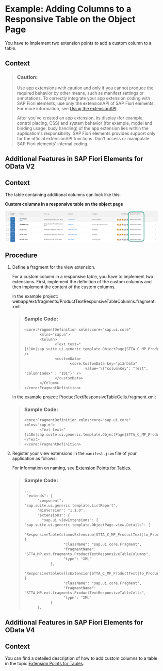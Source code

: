 <!-- loioc174923c270049c4b73d646cc688b8d9 -->

# Example: Adding Columns to a Responsive Table on the Object Page

You have to implement two extension points to add a custom column to a table.



## Context

> ### Caution:  
> Use app extensions with caution and only if you cannot produce the required behavior by other means, such as manifest settings or annotations. To correctly integrate your app extension coding with SAP Fiori elements, use only the extensionAPI of SAP Fiori elements. For more information, see [Using the extensionAPI](using-the-extensionapi-bd2994b.md).
> 
> After you've created an app extension, its display \(for example, control placing, CSS\) and system behavior \(for example, model and binding usage, busy handling\) of the app extension lies within the application's responsibility. SAP Fiori elements provides support only for the official extensionAPI functions. Don't access or manipulate SAP Fiori elements' internal coding.

 <a name="task_yhy_gqg_d4b"/>

<!-- task\_yhy\_gqg\_d4b -->

## Additional Features in SAP Fiori Elements for OData V2



## Context

The table containing additional columns can look like this:

   
  
**Custom columns in a responsive table on the object page**

 ![](images/Custom_columns_in_responsive_table_on_object_page_fe17dac.png "Custom columns in a responsive table on the object page") 



<a name="task_yhy_gqg_d4b__steps_tzk_4qg_d4b"/>

## Procedure

1.  Define a fragment for the view extension.

    For a custom column in a responsive table, you have to implement two extensions. First, implement the definition of the custom columns and then implement the content of the custom columns.

    In the example project: webapp/ext/fragments/ProductTextResponsiveTableColumns.fragment.xml:

    > ### Sample Code:  
    > ```
    > <core:FragmentDefinition xmlns:core="sap.ui.core"
    >        xmlns="sap.m">
    >        <Column>
    >               <Text text="{i18n|sap.suite.ui.generic.template.ObjectPage|STTA_C_MP_Product>xfld.BreakoutColumn}" />
    >               <customData>
    >                      <core:CustomData key="p13nData"
    >                             value='\{"columnKey": "Test", "columnIndex" : "101"}' />
    >               </customData>
    >        </Column>
    > </core:FragmentDefinition>
    > 
    > ```

    In the example project: ProductTextResponsiveTableCells.fragment.xml:

    > ### Sample Code:  
    > ```
    > <core:FragmentDefinition xmlns:core="sap.ui.core" xmlns="sap.m">
    >        <Text text="{i18n|sap.suite.ui.generic.template.ObjectPage|STTA_C_MP_Product>xfld.BreakoutColumnContent}"></Text>
    > </core:FragmentDefinition>
    > 
    > ```

2.  Register your view extensions in the `manifest.json` file of your application as follows:

    For information on naming, see [Extension Points for Tables](extension-points-for-tables-d525522.md).

    > ### Sample Code:  
    > ```
    > ...
    >  "extends": {
    >       "component": "sap.suite.ui.generic.template.ListReport",
    >       "minVersion": "1.1.0",
    >       "extensions": {
    >         "sap.ui.viewExtensions": {
    > "sap.suite.ui.generic.template.ObjectPage.view.Details": {
    >             "ResponsiveTableColumnsExtension|STTA_C_MP_ProductText|to_ProductText::com.sap.vocabularies.UI.v1.LineItem": {
    >                   "className": "sap.ui.core.Fragment",
    >                   "fragmentName": "STTA_MP.ext.fragments.ProductTextResponsiveTableColumns",
    >                   "type": "XML"
    >             },
    >             "ResponsiveTableCellsExtension|STTA_C_MP_ProductText|to_ProductText::com.sap.vocabularies.UI.v1.LineItem": {
    >                   "className": "sap.ui.core.Fragment",
    >                   "fragmentName": "STTA_MP.ext.fragments.ProductTextResponsiveTableCells",
    >                   "type": "XML"
    >             }    
    >       }, 
    > 
    > ```


 <a name="task_c1y_4qg_d4b"/>

<!-- task\_c1y\_4qg\_d4b -->

## Additional Features in SAP Fiori Elements for OData V4



<a name="task_c1y_4qg_d4b__context_ptm_prs_h4b"/>

## Context

You can find a detailed description of how to add custom columns to a table in the topic [Extension Points for Tables](extension-points-for-tables-d525522.md).

